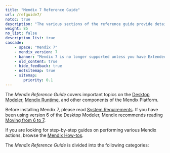 ```yaml
---
title: "Mendix 7 Reference Guide"
url: /refguide7/
notoc: true
description: "The various sections of the reference guide provide details on the features and functionality of the Mendix Platform."
weight: 85
no_list: false
description_list: true
cascade:
    - space: "Mendix 7"
    - mendix_version: 7
    - banner: "Mendix 7 is no longer supported unless you have Extended Support (for details, please contact Mendix Support). Mendix 7 documentation will remain available for customers with Extended Support until July, 2024."
    - old_content: true
    - hide_feedback: true
    - notsitemap: true
    - sitemap:
        priority: 0.1
---
```


The *Mendix Reference Guide* covers important topics on the  [Desktop Modeler](/refguide7/desktop-modeler/), [Mendix Runtime](/refguide7/runtime/), and other components of the Mendix Platform.

Before installing Mendix 7, please read [System Requirements](/refguide7/system-requirements/). If you have been using version 6 of the Desktop Modeler, Mendix recommends reading [Moving from 6 to 7](/refguide7/moving-from-6-to-7/).

If you are looking for step-by-step guides on performing various Mendix actions, browse the [Mendix How-tos](/howto7/).

The *Mendix Reference Guide* is divided into the following categories:
